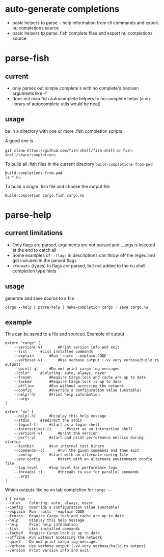 # auto-generate completions

- basic helpers to parse --help information from cli commands and export nu completions source
- basic helpers tp parse .fish complete files and export nu completions source

# parse-fish

## current
- only parses out simple complete's with no complete's boolean arguments like -f
- does not map fish autocomplete helpers to nu-complete helps (a nu library of autocomplete utils would be neat)

## usage

be in a directory with one or more .fish completion scripts

A good one is 

`git clone https://github.com/fish-shell/fish-shell`
`cd fish-shell/share/completions`

To build all .fish files in the current directory `build-completions-from-pwd`

```nu
build-completions-from-pwd
ls *.nu
```

To build a single .fish file and choose the output file
```nu
build-completion cargo.fish cargo.nu
```
# parse-help

## current limitations

- Only flags are parsed, arguments are not parsed and ...args is injected at the end to catch all
- Some examples of `--flags` in descriptions can throw off the regex and get included in the parsed flags
- `<format>` (types) to flags are parsed, but not added to the nu shell completion type hints

## usage

generate and save source to a file

```nu
cargo --help | parse-help | make-completion cargo | save cargo.nu
``` 

## example

This can be saved to a file and sourced. Example of output

```nu
extern "cargo" [
	--version(-V)		#Print version info and exit
	--list		#List installed commands
	--explain		#Run `rustc --explain CODE`
	--verbose(-v)		#Use verbose output (-vv very verbose/build.rs output)
	--quiet(-q)		#Do not print cargo log messages
	--color		#Coloring: auto, always, never
	--frozen		#Require Cargo.lock and cache are up to date
	--locked		#Require Cargo.lock is up to date
	--offline		#Run without accessing the network
	--config		#Override a configuration value (unstable)
	--help(-h)		#Print help information
	...args
]

extern "nu" [
	--help(-h)		#Display this help message
	--stdin		#redirect the stdin
	--login(-l)		#start as a login shell
	--interactive(-i)		#start as an interactive shell
	--version(-v)		#print the version
	--perf(-p)		#start and print performance metrics during startup
	--testbin		#run internal test binary
	--commands(-c)		#run the given commands and then exit
	--config		#start with an alternate config file
	--env-config		#start with an alternate environment config file
	--log-level		#log level for performance logs
	--threads(-t)		#threads to use for parallel commands
	...args
]
```

Which outputs like so on tab completion for `cargo --`
```
❯ | cargo --
--color    Coloring: auto, always, never
--config   Override a configuration value (unstable)
--explain  Run `rustc --explain CODE`
--frozen   Require Cargo.lock and cache are up to date
--help     Display this help message
--help     Print help information
--list     List installed commands
--locked   Require Cargo.lock is up to date
--offline  Run without accessing the network
--quiet    Do not print cargo log messages
--verbose  Use verbose output (-vv very verbose/build.rs output)
--version  Print version info and exit
```